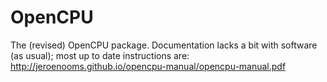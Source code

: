 OpenCPU
=======

The (revised) OpenCPU package. Documentation lacks a bit with software (as usual); most up to date instructions are: http://jeroenooms.github.io/opencpu-manual/opencpu-manual.pdf


